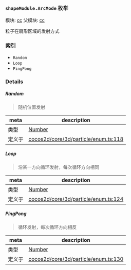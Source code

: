 ### `shapeModule.ArcMode` 枚举



模块: [cc](../modules/cc.md)
父模块: [cc](../modules/cc.md)


粒子在扇形区域的发射方式


### 索引
  - `Random`
  - `Loop`
  - `PingPong`

### Details


##### Random

> 随机位置发射

| meta | description |
|------|-------------|
| 类型 | <a href="https://developer.mozilla.org/en/JavaScript/Reference/Global_Objects/Number" class="crosslink external" target="_blank">Number</a> |
| 定义于 | [cocos2d/core/3d/particle/enum.ts:118](https://github.com/cocos-creator/engine/blob/efe6330ab64803299d3b7fecde039ffed2d9e696/cocos2d/core/3d/particle/enum.ts#L118) |



##### Loop

> 沿某一方向循环发射，每次循环方向相同

| meta | description |
|------|-------------|
| 类型 | <a href="https://developer.mozilla.org/en/JavaScript/Reference/Global_Objects/Number" class="crosslink external" target="_blank">Number</a> |
| 定义于 | [cocos2d/core/3d/particle/enum.ts:124](https://github.com/cocos-creator/engine/blob/efe6330ab64803299d3b7fecde039ffed2d9e696/cocos2d/core/3d/particle/enum.ts#L124) |



##### PingPong

> 循环发射，每次循环方向相反

| meta | description |
|------|-------------|
| 类型 | <a href="https://developer.mozilla.org/en/JavaScript/Reference/Global_Objects/Number" class="crosslink external" target="_blank">Number</a> |
| 定义于 | [cocos2d/core/3d/particle/enum.ts:130](https://github.com/cocos-creator/engine/blob/efe6330ab64803299d3b7fecde039ffed2d9e696/cocos2d/core/3d/particle/enum.ts#L130) |


